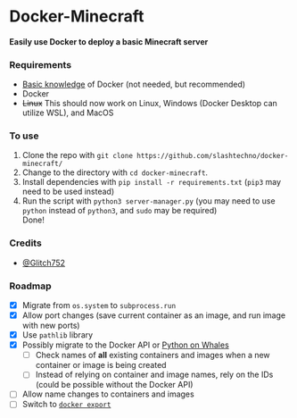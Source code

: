 # Docker-Minecraft
#### Easily use Docker to deploy a basic Minecraft server  
### Requirements
* [Basic knowledge](https://www.youtube.com/watch?v=eGz9DS-aIeY) of Docker (not needed, but recommended)
* Docker
* ~~Linux~~ This should now work on Linux, Windows (Docker Desktop can utilize WSL), and MacOS

### To use  
1. Clone the repo with `git clone https://github.com/slashtechno/docker-minecraft/`
2. Change to the directory with `cd docker-minecraft`. 
3. Install dependencies with `pip install -r requirements.txt` (`pip3` may need to be used instead)  
4. Run the script with `python3 server-manager.py` (you may need to use `python` instead of `python3`, and `sudo` may be required)  
Done!  
### Credits  
* [@Glitch752](https://github.com/glitch752)

### Roadmap  
- [X] Migrate from `os.system` to `subprocess.run` 
- [X] Allow port changes (save current container as an image, and run image with new ports)  
- [X] Use `pathlib` library  
- [X] Possibly migrate to the Docker API or [Python on Whales](https://github.com/gabrieldemarmiesse/python-on-whales)  
    - [ ] Check names of **all** existing containers and images when a new container or image is being created  
    - [ ] Instead of relying on container and image names, rely on the IDs (could be possible without the Docker API)  
- [ ] Allow name changes to containers and images
- [ ] Switch to [`docker export`](https://docs.docker.com/engine/reference/commandline/export/)
